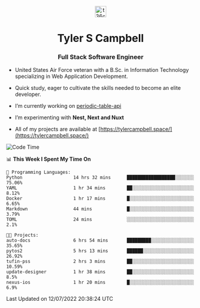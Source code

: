 <p align="center">
<a href="https://www.linkedin.com/in/t36campbell" target="blank"><img align="center" src="https://ik.imagekit.io/t36campbell/Portfolio/linkedin.png.original_m8bbGgPh6.png" alt="t36campbell" height="30" width="30" /></a>
</p>
<h1 align="center">Tyler S Campbell</h1>
<h3 align="center">Full Stack Software Engineer</h3>

* United States Air Force veteran with a B.Sc. in Information Technology specializing in Web Application Development. 

* Quick study, eager to cultivate the skills needed to become an elite developer.

* I’m currently working on [periodic-table-api](https://github.com/t36campbell/periodic-table-api)

* I’m experimenting with **Nest, Next and Nuxt**

* All of my projects are available at [https://tylercampbell.space/](https://tylercampbell.space/)

<!--START_SECTION:waka-->
![Code Time](http://img.shields.io/badge/Code%20Time-1%2C705%20hrs%2044%20mins-blue)

📊 **This Week I Spent My Time On** 

```text
💬 Programming Languages: 
Python                   14 hrs 32 mins      ██████████████████░░░░░░░   75.06% 
YAML                     1 hr 34 mins        ██░░░░░░░░░░░░░░░░░░░░░░░   8.12% 
Docker                   1 hr 17 mins        █░░░░░░░░░░░░░░░░░░░░░░░░   6.65% 
Markdown                 44 mins             █░░░░░░░░░░░░░░░░░░░░░░░░   3.79% 
TOML                     24 mins             ░░░░░░░░░░░░░░░░░░░░░░░░░   2.1%

🐱‍💻 Projects: 
auto-docs                6 hrs 54 mins       █████████░░░░░░░░░░░░░░░░   35.65% 
pytos2                   5 hrs 13 mins       ██████░░░░░░░░░░░░░░░░░░░   26.92% 
tufin-pss                2 hrs 3 mins        ██░░░░░░░░░░░░░░░░░░░░░░░   10.59% 
update-designer          1 hr 38 mins        ██░░░░░░░░░░░░░░░░░░░░░░░   8.5% 
nexus-ios                1 hr 20 mins        █░░░░░░░░░░░░░░░░░░░░░░░░   6.9%

```


 Last Updated on 12/07/2022 20:38:24 UTC
<!--END_SECTION:waka-->
